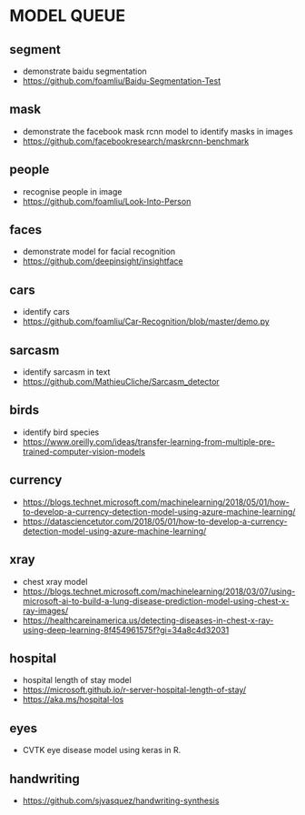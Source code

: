 # MODEL QUEUE

## segment
* demonstrate baidu segmentation
* https://github.com/foamliu/Baidu-Segmentation-Test

## mask
* demonstrate the facebook mask rcnn model to identify masks in images
* https://github.com/facebookresearch/maskrcnn-benchmark

## people
* recognise people in image
* https://github.com/foamliu/Look-Into-Person

## faces
* demonstrate model for facial recognition
* https://github.com/deepinsight/insightface

## cars
* identify cars
* https://github.com/foamliu/Car-Recognition/blob/master/demo.py

## sarcasm
* identify sarcasm in text
* https://github.com/MathieuCliche/Sarcasm_detector

## birds
* identify bird species
* https://www.oreilly.com/ideas/transfer-learning-from-multiple-pre-trained-computer-vision-models
  
## currency
* https://blogs.technet.microsoft.com/machinelearning/2018/05/01/how-to-develop-a-currency-detection-model-using-azure-machine-learning/
* https://datasciencetutor.com/2018/05/01/how-to-develop-a-currency-detection-model-using-azure-machine-learning/
  
## xray
* chest xray model
* https://blogs.technet.microsoft.com/machinelearning/2018/03/07/using-microsoft-ai-to-build-a-lung-disease-prediction-model-using-chest-x-ray-images/
* https://healthcareinamerica.us/detecting-diseases-in-chest-x-ray-using-deep-learning-8f454961575f?gi=34a8c4d32031

## hospital
* hospital length of stay model
* https://microsoft.github.io/r-server-hospital-length-of-stay/
* https://aka.ms/hospital-los

## eyes
* CVTK eye disease model using keras in R.

## handwriting
* https://github.com/sjvasquez/handwriting-synthesis
